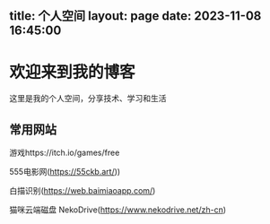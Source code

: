 title: 个人空间
layout: page
date: 2023-11-08 16:45:00
---

# 欢迎来到我的博客

这里是我的个人空间，分享技术、学习和生活

<!-- 常用网站标签部分 -->

## 常用网站

游戏https://itch.io/games/free

555电影网(https://55ckb.art/))

白描识别(https://web.baimiaoapp.com/)

猫咪云端磁盘 NekoDrive(https://www.nekodrive.net/zh-cn)

